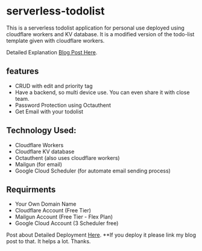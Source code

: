 # serverless-todolist
This is a serverless todolist application for personal use deployed using cloudflare workers and KV database. It is a modified version of the todo-list template given with cloudflare workers.

Detailed Explanation [Blog Post Here](https://smartgoat.me/create-your-own-serverless-todolist-using-cloudflare-workers/).
## features
* CRUD with edit and priority tag
* Have a backend, so multi device use. You can even share it with close team.
* Password Protection using Octauthent
* Get Email with your todolist
## Technology Used:
* Cloudflare Workers
* Cloudflare KV database
* Octauthent (also uses cloudflare workers)
* Mailgun (for email)
* Google Cloud Scheduler (for automate email sending process)
## Requirments
* Your Own Domain Name
* Cloudflare Account (Free Tier)
* Mailgun Account (Free Tier - Flex Plan)
* Google Cloud Account (3 Scheduler free)

Post about Detailed Deployment [Here](https://smartgoat.me/create-your-own-serverless-todolist-using-cloudflare-workers/).
**If you deploy it please link my blog post to that. It helps a lot. Thanks.

